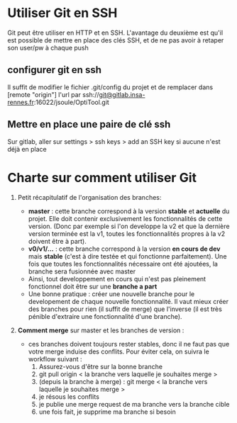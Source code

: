 ﻿# Utiliser Git en SSH

Git peut être utiliser en HTTP et en SSH. L'avantage du deuxième est qu'il est possible de mettre en place des clés SSH, et de ne pas avoir à retaper son user/pw à chaque push

## configurer git en ssh

Il suffit de modifier le fichier .git/config du projet et de remplacer dans [remote "origin"] l'url par ssh://git@gitlab.insa-rennes.fr:16022/jsoule/OptiTool.git

## Mettre en place une paire de clé ssh

Sur gitlab, aller sur settings > ssh keys > add an SSH key si aucune n'est déjà en place

# Charte sur comment utiliser Git

1. Petit récapitulatif de l'organisation des branches:
    - **master** : cette branche correspond à la version **stable** et **actuelle** du projet. Elle doit contenir exclusivement les fonctionnalités de cette version. (Donc par exemple si l'on developpe la v2 et que la dernière version terminée est la v1, toutes les fonctionnalités propres à la v2 doivent être à part).
    - **v0/v1/...** : cette branche correspond à la version **en cours de dev** mais **stable** (c'est à dire testée et qui fonctionne parfaitement). Une fois que toutes les fonctionnalités nécessaire ont été ajoutées, la branche sera fusionnée avec master
    - Ainsi, tout developpement en cours qui n'est pas pleinement fonctionnel doit être sur une **branche a part**
    - Une bonne pratique : créer une nouvelle branche pour le developement de chaque nouvelle fonctionnalité. Il vaut mieux créer des branches pour rien (il suffit de merge) que l'inverse (il est très pénible d'extraire une fonctionnalité d'une branche).

2. **Comment merge** sur master et les branches de version :
    - ces branches doivent toujours rester stables, donc il ne faut pas que votre merge induise des conflits. Pour éviter cela, on suivra le workflow suivant :
        1. Assurez-vous d'être sur la bonne branche
        2. git pull origin < la branche vers laquelle je souhaites merge >
        3. (depuis la branche à merge) : git merge < la branche vers laquelle je souhaites merge >
        4. je résous les conflits
        5. je publie une merge request de ma branche vers la branche cible
        6. une fois fait, je supprime ma branche si besoin